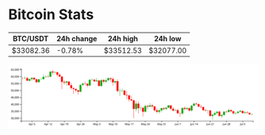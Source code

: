 # Bitcoin Stats

BTC/USDT|24h change|24h high|24h low|
|---|---|---|---|
|$33082.36|-0.78%|$33512.53|$32077.00|

<img src="./chart.svg">
